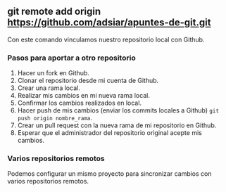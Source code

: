 ##  git remote add origin https://github.com/adsiar/apuntes-de-git.git
Con este comando vinculamos nuestro repositorio local con Github.

### Pasos para aportar a otro repositorio
1. Hacer un fork en Github.
2. Clonar el repositorio desde mi cuenta de Github.
3. Crear una rama local.
4. Realizar mis cambios en mi nueva rama local.
5. Confirmar los cambios realizados en local.
6. Hacer push de mis cambios (enviar los commits locales a Github) `git push origin nombre_rama`.
7. Crear un pull request con la nueva rama de mi repositorio en Github.
8. Esperar que el administrador del repositorio original acepte mis cambios.

### Varios repositorios remotos
Podemos configurar un mismo proyecto para sincronizar cambios con varios repositorios remotos.

